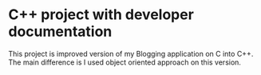 # C++ project with developer documentation
This project is improved version of my Blogging application on C into C++. The main difference is I used object oriented approach on this version.
